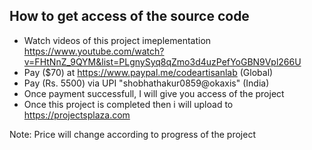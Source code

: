 ##  How to get access of the source code
-   Watch videos of this project imeplementation https://www.youtube.com/watch?v=FHtNnZ_9QYM&list=PLgnySyq8qZmo3d4uzPefYoGBN9Vpl266U
-   Pay ($70) at https://www.paypal.me/codeartisanlab (Global)
-   Pay (Rs. 5500) via UPI "shobhathakur0859@okaxis" (India)
-   Once payment successfull, I will give you access of the project
-   Once this project is completed then i will upload to https://projectsplaza.com

Note: Price will change according to progress of the project
